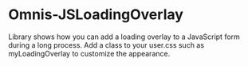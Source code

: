 # Omnis-JSLoadingOverlay
Library shows how you can add a loading overlay to a JavaScript form during a long process. Add a class to your user.css such as myLoadingOverlay to customize the appearance.
